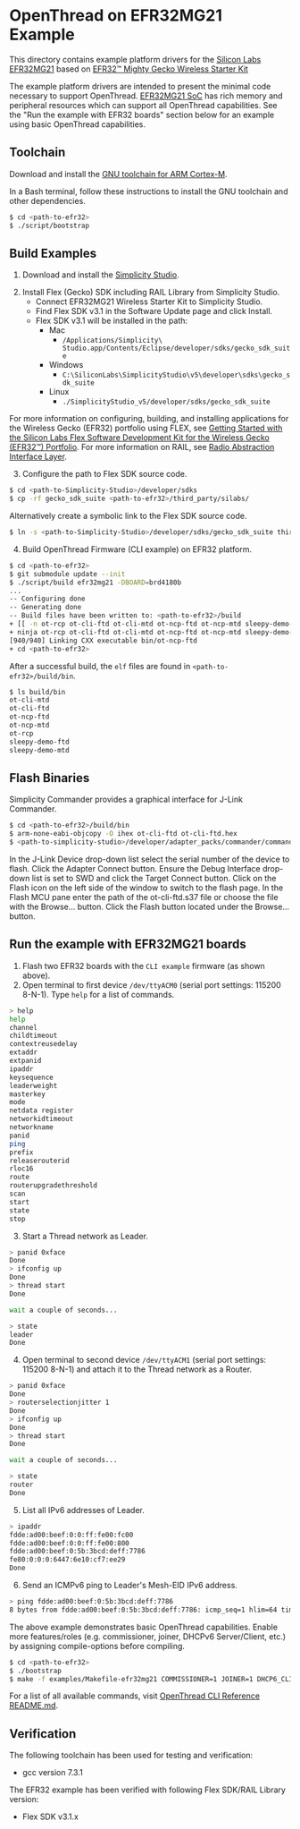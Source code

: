 # OpenThread on EFR32MG21 Example

This directory contains example platform drivers for the [Silicon Labs EFR32MG21][efr32mg] based on [EFR32™ Mighty Gecko Wireless Starter Kit][slwstk6000b]

[efr32mg]: http://www.silabs.com/products/wireless/mesh-networking/efr32mg-mighty-gecko-zigbee-thread-soc
[slwstk6000b]: http://www.silabs.com/products/development-tools/wireless/mesh-networking/mighty-gecko-starter-kit

The example platform drivers are intended to present the minimal code necessary to support OpenThread. [EFR32MG21 SoC][efr32mg21] has rich memory and peripheral resources which can support all OpenThread capabilities. See the "Run the example with EFR32 boards" section below for an example using basic OpenThread capabilities.

[efr32mg21]: https://www.silabs.com/products/wireless/mesh-networking/series-2-efr32-mighty-gecko-zigbee-thread-soc/device.efr32mg21a020f768im32

## Toolchain

Download and install the [GNU toolchain for ARM Cortex-M][gnu-toolchain].

[gnu-toolchain]: https://developer.arm.com/open-source/gnu-toolchain/gnu-rm

In a Bash terminal, follow these instructions to install the GNU toolchain and other dependencies.

```bash
$ cd <path-to-efr32>
$ ./script/bootstrap
```

## Build Examples

1. Download and install the [Simplicity Studio][simplicity_studio].

[simplicity_studio]: http://www.silabs.com/products/development-tools/software/simplicity-studio

2. Install Flex (Gecko) SDK including RAIL Library from Simplicity Studio.
   - Connect EFR32MG21 Wireless Starter Kit to Simplicity Studio.
   - Find Flex SDK v3.1 in the Software Update page and click Install.
   - Flex SDK v3.1 will be installed in the path:
     - Mac
       - `/Applications/Simplicity\ Studio.app/Contents/Eclipse/developer/sdks/gecko_sdk_suite`
     - Windows
       - `C:\SiliconLabs\SimplicityStudio\v5\developer\sdks\gecko_sdk_suite`
     - Linux
       - `./SimplicityStudio_v5/developer/sdks/gecko_sdk_suite`

For more information on configuring, building, and installing applications for the Wireless Gecko (EFR32) portfolio using FLEX, see [Getting Started with the Silicon Labs Flex Software Development Kit for the Wireless Gecko (EFR32™) Portfolio][qsg138]. For more information on RAIL, see [Radio Abstraction Interface Layer][rail].

[qsg138]: https://www.silabs.com/documents/public/quick-start-guides/qsg138-flex-efr32.pdf
[rail]: http://www.silabs.com/products/development-tools/software/radio-abstraction-interface-layer-sdk

3. Configure the path to Flex SDK source code.

```bash
$ cd <path-to-Simplicity-Studio>/developer/sdks
$ cp -rf gecko_sdk_suite <path-to-efr32>/third_party/silabs/
```

Alternatively create a symbolic link to the Flex SDK source code.

```bash
$ ln -s <path-to-Simplicity-Studio>/developer/sdks/gecko_sdk_suite third_party/silabs/gecko_sdk_suite
```

4. Build OpenThread Firmware (CLI example) on EFR32 platform.

```bash
$ cd <path-to-efr32>
$ git submodule update --init
$ ./script/build efr32mg21 -DBOARD=brd4180b
...
-- Configuring done
-- Generating done
-- Build files have been written to: <path-to-efr32>/build
+ [[ -n ot-rcp ot-cli-ftd ot-cli-mtd ot-ncp-ftd ot-ncp-mtd sleepy-demo-ftd sleepy-demo-mtd ]]
+ ninja ot-rcp ot-cli-ftd ot-cli-mtd ot-ncp-ftd ot-ncp-mtd sleepy-demo-ftd sleepy-demo-mtd
[940/940] Linking CXX executable bin/ot-ncp-ftd
+ cd <path-to-efr32>
```

After a successful build, the `elf` files are found in `<path-to-efr32>/build/bin`.

```bash
$ ls build/bin
ot-cli-mtd
ot-cli-ftd
ot-ncp-ftd
ot-ncp-mtd
ot-rcp
sleepy-demo-ftd
sleepy-demo-mtd
```

## Flash Binaries

Simplicity Commander provides a graphical interface for J-Link Commander.

```bash
$ cd <path-to-efr32>/build/bin
$ arm-none-eabi-objcopy -O ihex ot-cli-ftd ot-cli-ftd.hex
$ <path-to-simplicity-studio>/developer/adapter_packs/commander/commander
```

In the J-Link Device drop-down list select the serial number of the device to flash. Click the Adapter Connect button. Ensure the Debug Interface drop-down list is set to SWD and click the Target Connect button. Click on the Flash icon on the left side of the window to switch to the flash page. In the Flash MCU pane enter the path of the ot-cli-ftd.s37 file or choose the file with the Browse... button. Click the Flash button located under the Browse... button.

## Run the example with EFR32MG21 boards

1. Flash two EFR32 boards with the `CLI example` firmware (as shown above).
2. Open terminal to first device `/dev/ttyACM0` (serial port settings: 115200 8-N-1). Type `help` for a list of commands.

```bash
> help
help
channel
childtimeout
contextreusedelay
extaddr
extpanid
ipaddr
keysequence
leaderweight
masterkey
mode
netdata register
networkidtimeout
networkname
panid
ping
prefix
releaserouterid
rloc16
route
routerupgradethreshold
scan
start
state
stop
```

3. Start a Thread network as Leader.

```bash
> panid 0xface
Done
> ifconfig up
Done
> thread start
Done

wait a couple of seconds...

> state
leader
Done
```

4. Open terminal to second device `/dev/ttyACM1` (serial port settings: 115200 8-N-1) and attach it to the Thread network as a Router.

```bash
> panid 0xface
Done
> routerselectionjitter 1
Done
> ifconfig up
Done
> thread start
Done

wait a couple of seconds...

> state
router
Done
```

5. List all IPv6 addresses of Leader.

```bash
> ipaddr
fdde:ad00:beef:0:0:ff:fe00:fc00
fdde:ad00:beef:0:0:ff:fe00:800
fdde:ad00:beef:0:5b:3bcd:deff:7786
fe80:0:0:0:6447:6e10:cf7:ee29
Done
```

6. Send an ICMPv6 ping to Leader's Mesh-EID IPv6 address.

```bash
> ping fdde:ad00:beef:0:5b:3bcd:deff:7786
8 bytes from fdde:ad00:beef:0:5b:3bcd:deff:7786: icmp_seq=1 hlim=64 time=24ms
```

The above example demonstrates basic OpenThread capabilities. Enable more features/roles (e.g. commissioner, joiner, DHCPv6 Server/Client, etc.) by assigning compile-options before compiling.

```bash
$ cd <path-to-efr32>
$ ./bootstrap
$ make -f examples/Makefile-efr32mg21 COMMISSIONER=1 JOINER=1 DHCP6_CLIENT=1 DHCP6_SERVER=1
```

For a list of all available commands, visit [OpenThread CLI Reference README.md][cli].

[cli]: https://github.com/openthread/openthread/blob/main/src/cli/README.md

## Verification

The following toolchain has been used for testing and verification:

- gcc version 7.3.1

The EFR32 example has been verified with following Flex SDK/RAIL Library version:

- Flex SDK v3.1.x
